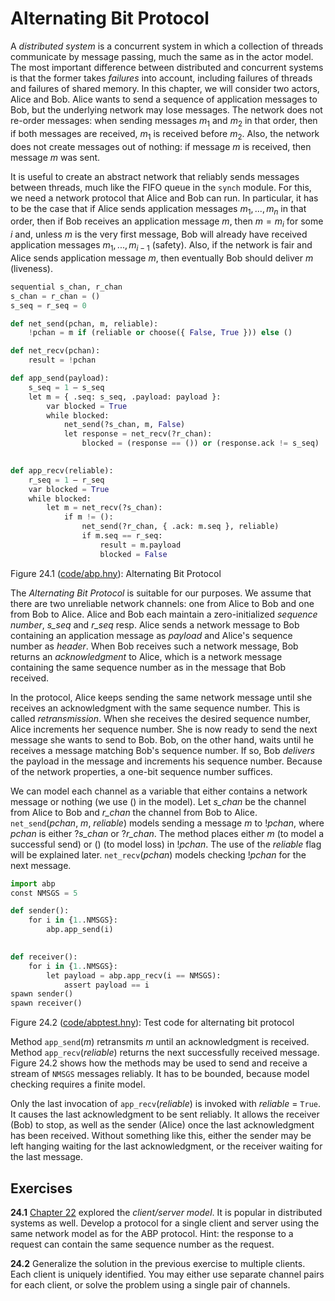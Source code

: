 
# Alternating Bit Protocol 

A *distributed system* is a concurrent system in which a collection of
threads communicate by message passing, much the same as in the actor
model. The most important difference between distributed and concurrent
systems is that the former takes *failures* into account, including
failures of threads and failures of shared memory. In this chapter, we
will consider two actors, Alice and Bob. Alice wants to send a sequence
of application messages to Bob, but the underlying network may lose
messages. The network does not re-order messages: when sending messages
$m_1$ and $m_2$ in that order, then if both messages are received, $m_1$
is received before $m_2$. Also, the network does not create messages out
of nothing: if message *m* is received, then message *m* was sent.

It is useful to create an abstract network that reliably sends messages
between threads, much like the FIFO queue in the `synch` module. For
this, we need a network protocol that Alice and Bob can run. In
particular, it has to be the case that if Alice sends application
messages $m_1, ..., m_n$ in that order, then if Bob receives an
application message *m*, then $m = m_i$ for some *i* and, unless $m$ is
the very first message, Bob will already have received application
messages $m_1, ..., m_{i-1}$ (safety). Also, if the network is fair and
Alice sends application message *m*, then eventually Bob should deliver
*m* (liveness).

```python title="abp.hny"
sequential s_chan, r_chan
s_chan = r_chan = ()
s_seq = r_seq = 0

def net_send(pchan, m, reliable):
    !pchan = m if (reliable or choose({ False, True })) else ()

def net_recv(pchan):
    result = !pchan

def app_send(payload):
    s_seq = 1 – s_seq
    let m = { .seq: s_seq, .payload: payload }:
        var blocked = True
        while blocked:
            net_send(?s_chan, m, False)
            let response = net_recv(?r_chan):
                blocked = (response == ()) or (response.ack != s_seq)
            

def app_recv(reliable):
    r_seq = 1 – r_seq
    var blocked = True
    while blocked:
        let m = net_recv(?s_chan):
            if m != ():
                net_send(?r_chan, { .ack: m.seq }, reliable)
                if m.seq == r_seq:
                    result = m.payload
                    blocked = False
```

<figcaption>Figure 24.1 (<a href=https://harmony.cs.cornell.edu/code/abp.hny>code/abp.hny</a>): 
Alternating Bit Protocol </figcaption>

The *Alternating Bit Protocol* is suitable for our purposes. We assume
that there are two unreliable network channels: one from Alice to Bob
and one from Bob to Alice. Alice and Bob each maintain a
zero-initialized *sequence number*, *s_seq* and *r_seq* resp. Alice
sends a network message to Bob containing an application message as
*payload* and Alice's sequence number as *header*. When Bob receives
such a network message, Bob returns an *acknowledgment* to Alice, which
is a network message containing the same sequence number as in the
message that Bob received.

In the protocol, Alice keeps sending the same network message until she
receives an acknowledgment with the same sequence number. This is called
*retransmission*. When she receives the desired sequence number, Alice
increments her sequence number. She is now ready to send the next
message she wants to send to Bob. Bob, on the other hand, waits until he
receives a message matching Bob's sequence number. If so, Bob *delivers*
the payload in the message and increments his sequence number. Because
of the network properties, a one-bit sequence number suffices.

We can model each channel as a variable that either contains a network
message or nothing (we use () in the model). Let *s_chan* be the channel
from Alice to Bob and *r_chan* the channel from Bob to Alice.
`net_send`(*pchan*, *m*, *reliable*) models sending a message *m* to
!*pchan*, where *pchan* is either ?*s_chan* or ?*r_chan*. The method
places either *m* (to model a successful send) or () (to model loss) in
!*pchan*. The use of the *reliable* flag will be explained later.
`net_recv`(*pchan*) models checking !*pchan* for the next message.

```python title="abptest.hny"
import abp
const NMSGS = 5

def sender():
    for i in {1..NMSGS}:
        abp.app_send(i)
    

def receiver():
    for i in {1..NMSGS}:
        let payload = abp.app_recv(i == NMSGS):
            assert payload == i
spawn sender()
spawn receiver()
```

<figcaption>Figure 24.2 (<a href=https://harmony.cs.cornell.edu/code/abptest.hny>code/abptest.hny</a>): 
Test code for alternating bit protocol </figcaption>

Method `app_send`(*m*) retransmits *m* until an acknowledgment is
received. Method `app_recv`(*reliable*) returns the next successfully
received message. Figure 24.2 shows how the methods may be used to
send and receive a stream of `NMSGS` messages reliably. It has to be
bounded, because model checking requires a finite model.

Only the last invocation of `app_recv`(*reliable*) is invoked with
*reliable* = `True`. It causes the last acknowledgment to be sent
reliably. It allows the receiver (Bob) to stop, as well as the sender
(Alice) once the last acknowledgment has been received. Without
something like this, either the sender may be left hanging waiting for
the last acknowledgment, or the receiver waiting for the last message.

## Exercises 


**24.1** [Chapter 22](actor.md) explored the *client/server model*. It is popular in
distributed systems as well. Develop a protocol for a single client and
server using the same network model as for the ABP protocol. Hint: the
response to a request can contain the same sequence number as the
request.

**24.2** Generalize the solution in the previous exercise to multiple clients.
Each client is uniquely identified. You may either use separate channel
pairs for each client, or solve the problem using a single pair of
channels.

